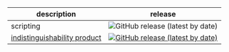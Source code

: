 | description | release |
| ----------- | ------- |
| scripting | ![GitHub release (latest by date)](https://img.shields.io/github/v/release/RichardYan314/IDES3Script?style=for-the-badge) |
| [indistinguishability product](https://github.com/RichardYan314/IDES3-IndistinguishabilityProduct) |[![GitHub release (latest by date)](https://img.shields.io/github/v/release/RichardYan314/IDES3-IndistinguishabilityProduct?style=for-the-badge)](https://github.com/RichardYan314/IDES3-IndistinguishabilityProduct/releases) |

